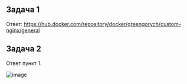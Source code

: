 ## Задача 1

Ответ: https://hub.docker.com/repository/docker/greengorych/custom-nginx/general

## Задача 2

Ответ пункт 1.

![image](https://github.com/user-attachments/assets/3111dff3-b4b7-4930-95e7-b7b8f323e6a8)


